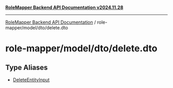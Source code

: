 [**RoleMapper Backend API Documentation v2024.11.28**](../../../../README.md)

***

[RoleMapper Backend API Documentation](../../../../modules.md) / role-mapper/model/dto/delete.dto

# role-mapper/model/dto/delete.dto

## Type Aliases

- [DeleteEntityInput](type-aliases/DeleteEntityInput.md)

